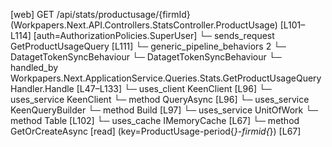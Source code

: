 [web] GET /api/stats/productusage/{firmId}  (Workpapers.Next.API.Controllers.StatsController.ProductUsage)  [L101–L114] [auth=AuthorizationPolicies.SuperUser]
  └─ sends_request GetProductUsageQuery [L111]
    └─ generic_pipeline_behaviors 2
      └─ DatagetTokenSyncBehaviour
      └─ DatagetTokenSyncBehaviour
    └─ handled_by Workpapers.Next.ApplicationService.Queries.Stats.GetProductUsageQueryHandler.Handle [L47–L133]
      └─ uses_client KeenClient [L96]
      └─ uses_service KeenClient
        └─ method QueryAsync [L96]
      └─ uses_service KeenQueryBuilder
        └─ method Build [L97]
      └─ uses_service UnitOfWork
        └─ method Table [L102]
      └─ uses_cache IMemoryCache [L67]
        └─ method GetOrCreateAsync [read] (key=ProductUsage-period{*}-firmid{*}) [L67]

